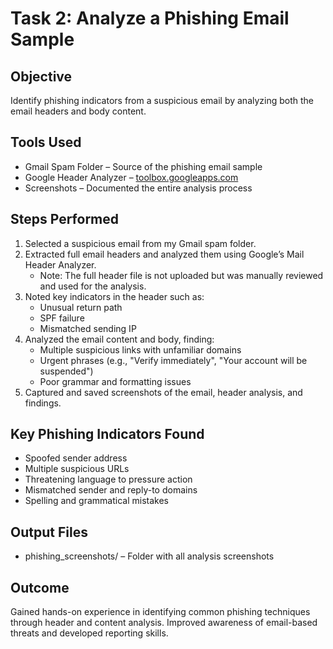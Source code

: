 # Task 2: Analyze a Phishing Email Sample

## Objective
Identify phishing indicators from a suspicious email by analyzing both the email headers and body content.

## Tools Used
- Gmail Spam Folder – Source of the phishing email sample  
- Google Header Analyzer – [toolbox.googleapps.com](https://toolbox.googleapps.com/apps/messageheader/)  
- Screenshots – Documented the entire analysis process

## Steps Performed

1. Selected a suspicious email from my Gmail spam folder.
2. Extracted full email headers and analyzed them using Google’s Mail Header Analyzer.
   - Note: The full header file is not uploaded but was manually reviewed and used for the analysis.
3. Noted key indicators in the header such as:
   - Unusual return path
   - SPF failure
   - Mismatched sending IP
4. Analyzed the email content and body, finding:
   - Multiple suspicious links with unfamiliar domains
   - Urgent phrases (e.g., "Verify immediately", "Your account will be suspended")
   - Poor grammar and formatting issues
5. Captured and saved screenshots of the email, header analysis, and findings.

## Key Phishing Indicators Found

- Spoofed sender address
- Multiple suspicious URLs
- Threatening language to pressure action
- Mismatched sender and reply-to domains
- Spelling and grammatical mistakes

## Output Files
- phishing_screenshots/ – Folder with all analysis screenshots

## Outcome
Gained hands-on experience in identifying common phishing techniques through header and content analysis. Improved awareness of email-based threats and developed reporting skills.
